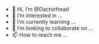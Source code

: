 - 👋 Hi, I’m @Dactorfread
- 👀 I’m interested in ...
- 🌱 I’m currently learning ...
- 💞️ I’m looking to collaborate on ...
- 📫 How to reach me ...

<!---
Dactorfread/Dactorfread is a ✨ special ✨ repository because its `README.md` (this file) appears on your GitHub profile.
You can click the Preview link to take a look at your changes.
--->
